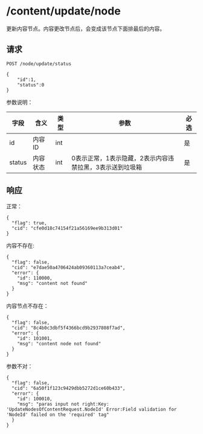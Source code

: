 # /content/update/node

更新内容节点。内容更改节点后，会变成该节点下面排最后的内容。

## 请求

```
POST /node/update/status

{
	"id":1,
	"status":0
}
```

参数说明：

| 字段   |      含义   |类型  |   参数 |  必选 |
|----------|--------|------|------|------|
| id | 内容ID | int | | 是 |
| status | 内容状态 | int | 0表示正常，1表示隐藏，2表示内容违禁拉黑，3表示送到垃圾箱 | 是 |


## 响应

正常：

```
{
  "flag": true,
  "cid": "cfe0d18c74154f21a56169ee9b313d01"
}
```

内容不存在:

```
{
  "flag": false,
  "cid": "e7dae50a4706424ab09360113a7ceab4",
  "error": {
    "id": 110000,
    "msg": "content not found"
  }
}
```

内容节点不存在：

```
{
  "flag": false,
  "cid": "8c4b0c3dbf5f4366bcd9b2937808f7ad",
  "error": {
    "id": 101001,
    "msg": "content node not found"
  }
}
```

参数不对：

```
{
  "flag": false,
  "cid": "6a50f1f123c9429dbb5272d1ce60b433",
  "error": {
    "id": 100010,
    "msg": "paras input not right:Key: 'UpdateNodesOfContentRequest.NodeId' Error:Field validation for 'NodeId' failed on the 'required' tag"
  }
}
```